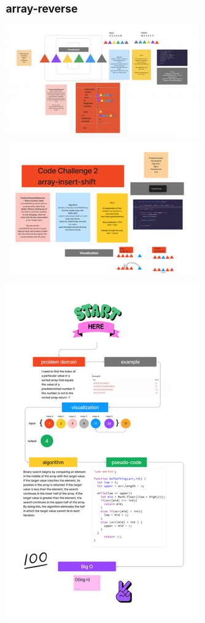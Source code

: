 # array-reverse

![reversal white board, code challenge 1](./img/array-reverse.png)
![array insert shift, code challenge 2](./img/array-insert-shift.png)

![array-binary-search, code challenge 3](./img/array-binary-search.png)
